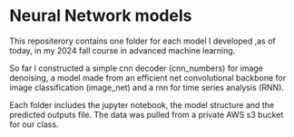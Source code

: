 # Neural Network models

This repositerory contains one folder for each model I developed ,as of today, in my 2024 fall course in advanced machine learning. 

So far I constructed a simple cnn decoder (cnn_numbers) for image denoising, a model made from an efficient net convolutional backbone for image classification (image_net) and a rnn for time series analysis (RNN).

Each folder includes the jupyter notebook, the model structure and the predicted outputs file. The data was pulled from a private AWS s3 bucket for our class.


